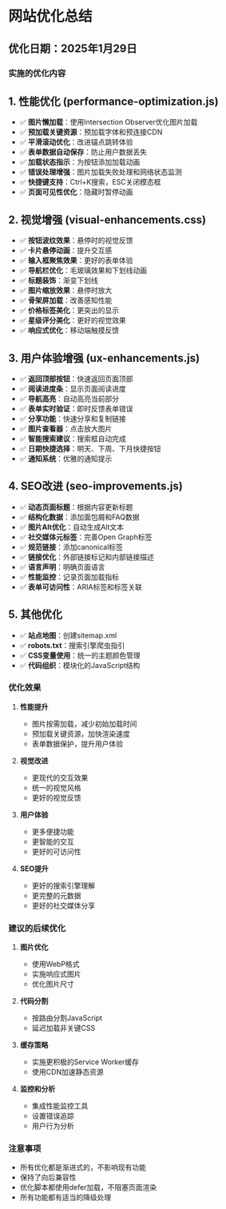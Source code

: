 # 网站优化总结

## 优化日期：2025年1月29日

### 实施的优化内容

## 1. 性能优化 (performance-optimization.js)
- ✅ **图片懒加载**：使用Intersection Observer优化图片加载
- ✅ **预加载关键资源**：预加载字体和预连接CDN
- ✅ **平滑滚动优化**：改进锚点跳转体验
- ✅ **表单数据自动保存**：防止用户数据丢失
- ✅ **加载状态指示**：为按钮添加加载动画
- ✅ **错误处理增强**：图片加载失败处理和网络状态监测
- ✅ **快捷键支持**：Ctrl+K搜索，ESC关闭模态框
- ✅ **页面可见性优化**：隐藏时暂停动画

## 2. 视觉增强 (visual-enhancements.css)
- ✅ **按钮波纹效果**：悬停时的视觉反馈
- ✅ **卡片悬停动画**：提升交互感
- ✅ **输入框聚焦效果**：更好的表单体验
- ✅ **导航栏优化**：毛玻璃效果和下划线动画
- ✅ **标题装饰**：渐变下划线
- ✅ **图片缩放效果**：悬停时放大
- ✅ **骨架屏加载**：改善感知性能
- ✅ **价格标签美化**：更突出的显示
- ✅ **星级评分美化**：更好的视觉效果
- ✅ **响应式优化**：移动端触摸反馈

## 3. 用户体验增强 (ux-enhancements.js)
- ✅ **返回顶部按钮**：快速返回页面顶部
- ✅ **阅读进度条**：显示页面阅读进度
- ✅ **导航高亮**：自动高亮当前部分
- ✅ **表单实时验证**：即时反馈表单错误
- ✅ **分享功能**：快速分享和复制链接
- ✅ **图片查看器**：点击放大图片
- ✅ **智能搜索建议**：搜索框自动完成
- ✅ **日期快捷选择**：明天、下周、下月快捷按钮
- ✅ **通知系统**：优雅的通知提示

## 4. SEO改进 (seo-improvements.js)
- ✅ **动态页面标题**：根据内容更新标题
- ✅ **结构化数据**：添加面包屑和FAQ数据
- ✅ **图片Alt优化**：自动生成Alt文本
- ✅ **社交媒体元标签**：完善Open Graph标签
- ✅ **规范链接**：添加canonical标签
- ✅ **链接优化**：外部链接标记和内部链接描述
- ✅ **语言声明**：明确页面语言
- ✅ **性能监控**：记录页面加载指标
- ✅ **表单可访问性**：ARIA标签和标签关联

## 5. 其他优化
- ✅ **站点地图**：创建sitemap.xml
- ✅ **robots.txt**：搜索引擎爬虫指引
- ✅ **CSS变量使用**：统一的主题颜色管理
- ✅ **代码组织**：模块化的JavaScript结构

### 优化效果

1. **性能提升**
   - 图片按需加载，减少初始加载时间
   - 预加载关键资源，加快渲染速度
   - 表单数据保护，提升用户体验

2. **视觉改进**
   - 更现代的交互效果
   - 统一的视觉风格
   - 更好的视觉反馈

3. **用户体验**
   - 更多便捷功能
   - 更智能的交互
   - 更好的可访问性

4. **SEO提升**
   - 更好的搜索引擎理解
   - 更完整的元数据
   - 更好的社交媒体分享

### 建议的后续优化

1. **图片优化**
   - 使用WebP格式
   - 实施响应式图片
   - 优化图片尺寸

2. **代码分割**
   - 按路由分割JavaScript
   - 延迟加载非关键CSS

3. **缓存策略**
   - 实施更积极的Service Worker缓存
   - 使用CDN加速静态资源

4. **监控和分析**
   - 集成性能监控工具
   - 设置错误追踪
   - 用户行为分析

### 注意事项

- 所有优化都是渐进式的，不影响现有功能
- 保持了向后兼容性
- 优化脚本都使用defer加载，不阻塞页面渲染
- 所有功能都有适当的降级处理 